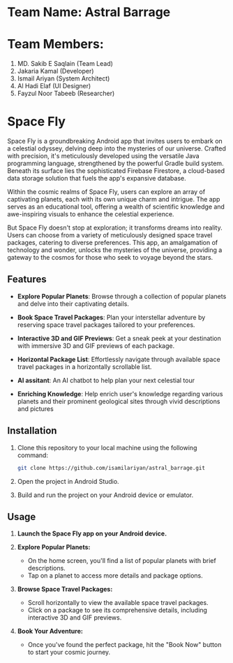 # Team Name: Astral Barrage

# Team Members:

1. MD. Sakib E Saqlain (Team Lead)
2. Jakaria Kamal (Developer)
3. Ismail Ariyan (System Architect)
4. Al Hadi Elaf (UI Designer)
5. Fayzul Noor  Tabeeb (Researcher)

# Space Fly

Space Fly is a groundbreaking Android app that invites users to embark on a celestial odyssey, delving deep into the mysteries of our universe. Crafted with precision, it's meticulously developed using the versatile Java programming language, strengthened by the powerful Gradle build system. Beneath its surface lies the sophisticated Firebase Firestore, a cloud-based data storage solution that fuels the app's expansive database.

Within the cosmic realms of Space Fly, users can explore an array of captivating planets, each with its own unique charm and intrigue. The app serves as an educational tool, offering a wealth of scientific knowledge and awe-inspiring visuals to enhance the celestial experience.

But Space Fly doesn't stop at exploration; it transforms dreams into reality. Users can choose from a variety of meticulously designed space travel packages, catering to diverse preferences. This app, an amalgamation of technology and wonder, unlocks the mysteries of the universe, providing a gateway to the cosmos for those who seek to voyage beyond the stars.

## Features

- **Explore Popular Planets**: Browse through a collection of popular planets and delve into their captivating details.

- **Book Space Travel Packages**: Plan your interstellar adventure by reserving space travel packages tailored to your preferences.

- **Interactive 3D and GIF Previews**: Get a sneak peek at your destination with immersive 3D and GIF previews of each package.

- **Horizontal Package List**: Effortlessly navigate through available space travel packages in a horizontally scrollable list.

- **AI assitant**: An AI chatbot to help plan your next celestial tour

- **Enriching Knowledge**: Help enrich user's knowledge regarding various planets and their prominent geological sites through vivid descriptions and pictures


## Installation

1. Clone this repository to your local machine using the following command:

   ```bash
   git clone https://github.com/isamilariyan/astral_barrage.git
2. Open the project in Android Studio.
3. Build and run the project on your Android device or emulator.

## Usage

1. **Launch the Space Fly app on your Android device.**

2. **Explore Popular Planets:**

   - On the home screen, you'll find a list of popular planets with brief descriptions.
   - Tap on a planet to access more details and package options.

3. **Browse Space Travel Packages:**

   - Scroll horizontally to view the available space travel packages.
   - Click on a package to see its comprehensive details, including interactive 3D and GIF previews.

4. **Book Your Adventure:**

   - Once you've found the perfect package, hit the "Book Now" button to start your cosmic journey.
